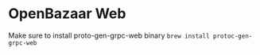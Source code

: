 # OpenBazaar Web

Make sure to install proto-gen-grpc-web binary
```brew install protoc-gen-grpc-web```